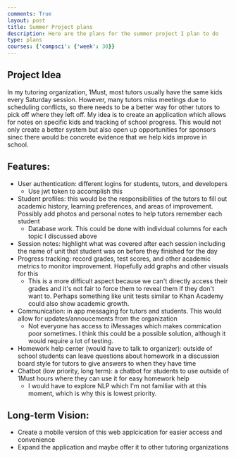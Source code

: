 ```yaml
---
comments: True
layout: post
title: Summer Project plans
description: Here are the plans for the summer project I plan to do
type: plans
courses: {'compsci': {'week': 30}}
---
```


## Project Idea
In my tutoring organization, 1Must, most tutors usually have the same kids every Saturday session. However, many tutors miss meetings due to scheduling conflicts, so there needs to be a better way for other tutors to pick off where they left off. My idea is to create an application which allows for notes on specific kids and tracking of school progress. This would not only create a better system but also open up opportunities for sponsors sinec there would be concrete evidence that we help kids improve in school.

## Features:
- User authentication: different logins for students, tutors, and developers
    - Use jwt token to accomplish this
- Student profiles: this would be the responsibilities of the tutors to fill out academic history, learning preferences, and areas of improvement. Possibly add photos and personal notes to help tutors remember each student
    - Database work. This could be done with individual columns for each topic I discussed above
- Session notes: highlight what was covered after each session including the name of unit that student was on before they finished for the day
- Progress tracking: record grades, test scores, and other academic metrics to monitor improvement. Hopefully add graphs and other visuals for this
    - This is a more difficult aspect because we can't directly access their grades and it's not fair to force them to reveal them if they don't want to. Perhaps something like unit tests similar to Khan Academy could also show academic growth.
- Communication: in app messaging for tutors and students. This would allow for updates/annoucements from the organization
    - Not everyone has access to iMessages which makes commication poor sometimes. I think this could be a possible solution, although it would require a lot of testing.
- Homework help center (would have to talk to organizer): outside of school students can leave questions about homework in a discussion board style for tutors to give answers to when they have time
- Chatbot (low priority, long term): a chatbot for students to use outside of 1Must hours where they can use it for easy homework help
    - I would have to explore NLP which I'm not familiar with at this moment, which is why this is lowest priority.

## Long-term Vision:
- Create a mobile version of this web applcication for easier access and convenience
- Expand the application and maybe offer it to other tutoring organizations